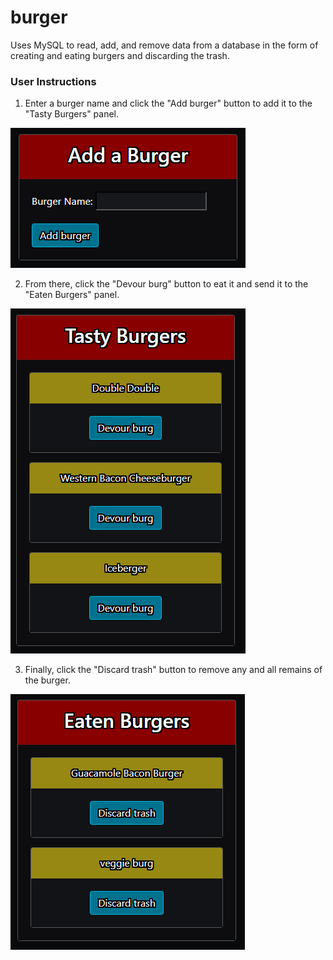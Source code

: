 # burger

Uses MySQL to read, add, and remove data from a database in the form of creating and eating burgers and discarding the trash.

### User Instructions

1. Enter a burger name and click the "Add burger" button to add it to the "Tasty Burgers" panel.

![AddBurger](./public/assets/images/add-burger.png)

2. From there, click the "Devour burg" button to eat it and send it to the "Eaten Burgers" panel.

![DevourBurger](./public/assets/images/devour-burger.png)

3. Finally, click the "Discard trash" button to remove any and all remains of the burger.

![DiscardTrash](./public/assets/images/discard-trash.png)